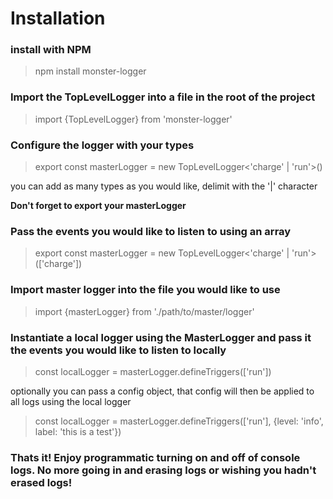 # Installation

### install with NPM

> npm install monster-logger

### Import the TopLevelLogger into a file in the root of the project

> import {TopLevelLogger} from 'monster-logger'

### Configure the logger with your types

> export const masterLogger = new TopLevelLogger<'charge' | 'run'>()

you can add as many types as you would like, delimit with the '|' character

**Don't forget to export your masterLogger**

### Pass the events you would like to listen to using an array

> export const masterLogger = new TopLevelLogger<'charge' | 'run'>(['charge'])

### Import master logger into the file you would like to use

> import {masterLogger} from './path/to/master/logger'

### Instantiate a local logger using the MasterLogger and pass it the events you would like to listen to locally

> const localLogger = masterLogger.defineTriggers(['run'])

optionally you can pass a config object, that config will then be applied to all logs using the local logger

> const localLogger = masterLogger.defineTriggers(['run'], {level: 'info', label: 'this is a test'})

### Thats it! Enjoy programmatic turning on and off of console logs. No more going in and erasing logs or wishing you hadn't erased logs!
